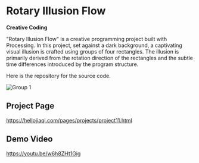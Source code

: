 # Rotary Illusion Flow
**Creative Coding**

"Rotary Illusion Flow" is a creative programming project built with Processing. In this project, set against a dark background, a captivating visual illusion is crafted using groups of four rectangles. The illusion is primarily derived from the rotation direction of the rectangles and the subtle time differences introduced by the program structure.

Here is the repository for the source code.

![Group 1](https://github.com/marycheung021213/VisualIllusion/assets/106864918/fe2f3ff5-0296-406e-a626-2a8c19453e84)

## Project Page
https://hellojiaqi.com/pages/projects/project11.html

## Demo Video
https://youtu.be/w6h8ZHt1Gig

